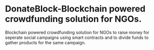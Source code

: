 # DonateBlock-Blockchain powered crowdfunding solution for NGOs. 
Blockchain powered crowdfunding solution for NGOs to 
raise money for seperate social campaigns using smart contracts and 
to divide funds to gather products for the same campaign.
